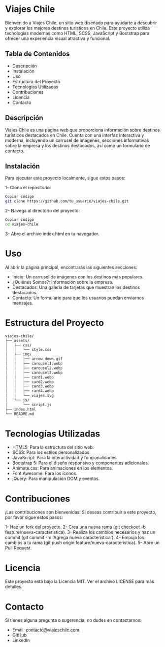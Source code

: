 # Viajes Chile
Bienvenido a Viajes Chile, un sitio web diseñado para ayudarte a descubrir y explorar los mejores destinos turísticos en Chile. Este proyecto utiliza tecnologías modernas como HTML, SCSS, JavaScript y Bootstrap para ofrecer una experiencia visual atractiva y funcional.

## Tabla de Contenidos
- Descripción
- Instalación
- Uso
- Estructura del Proyecto
- Tecnologías Utilizadas
- Contribuciones
- Licencia
- Contacto

## Descripción
Viajes Chile es una página web que proporciona información sobre destinos turísticos destacados en Chile. Cuenta con una interfaz interactiva y moderna, incluyendo un carrusel de imágenes, secciones informativas sobre la empresa y los destinos destacados, así como un formulario de contacto.

## Instalación
Para ejecutar este proyecto localmente, sigue estos pasos:

1- Clona el repositorio:
```bash
Copiar código
git clone https://github.com/tu_usuario/viajes-chile.git
```
2- Navega al directorio del proyecto:
```bash
Copiar código
cd viajes-chile
```

3- Abre el archivo index.html en tu navegador.
# Uso

Al abrir la página principal, encontrarás las siguientes secciones:

- Inicio: Un carrusel de imágenes con los destinos más populares.
- ¿Quiénes Somos?: Información sobre la empresa.
- Destacados: Una galería de tarjetas que muestran los destinos destacados.
- Contacto: Un formulario para que los usuarios puedan enviarnos mensajes.

 
# Estructura del Proyecto

```bash
viajes-chile/
├── assets/
│   ├── css/
│   │   └── style.css
│   ├── img/
│   │   ├── arrow-down.gif
│   │   ├── carousel1.webp
│   │   ├── carousel2.webp
│   │   ├── carousel3.webp
│   │   ├── card1.webp
│   │   ├── card2.webp
│   │   ├── card3.webp
│   │   ├── card4.webp
│   │   └── viajes.svg
│   └── js/
│       └── script.js
├── index.html
└── README.md
```

# Tecnologías Utilizadas
- HTML5: Para la estructura del sitio web.
- SCSS: Para los estilos personalizados.
- JavaScript: Para la interactividad y funcionalidades.
- Bootstrap 5: Para el diseño responsivo y componentes adicionales.
- Animate.css: Para animaciones en los elementos.
- Font Awesome: Para los íconos.
- jQuery: Para manipulación DOM y eventos.

# Contribuciones
¡Las contribuciones son bienvenidas! Si deseas contribuir a este proyecto, por favor sigue estos pasos:

1- Haz un fork del proyecto.
2- Crea una nueva rama (git checkout -b feature/nueva-caracteristica).
3- Realiza los cambios necesarios y haz un commit (git commit -m 'Agrega nueva característica').
4- Empuja los cambios a tu rama (git push origin feature/nueva-caracteristica).
5- Abre un Pull Request.

# Licencia

Este proyecto está bajo la Licencia MIT. Ver el archivo LICENSE para más detalles.

# Contacto
Si tienes alguna pregunta o sugerencia, no dudes en contactarnos:

- Email: contacto@viajeschile.com
- GitHub
- LinkedIn